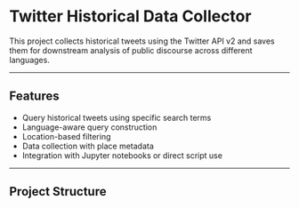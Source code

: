 # Twitter Historical Data Collector

This project collects historical tweets using the Twitter API v2 and saves them for downstream analysis of public discourse across different languages.

---

## Features

- Query historical tweets using specific search terms
- Language-aware query construction
- Location-based filtering 
- Data collection with place metadata
- Integration with Jupyter notebooks or direct script use

---

## Project Structure

